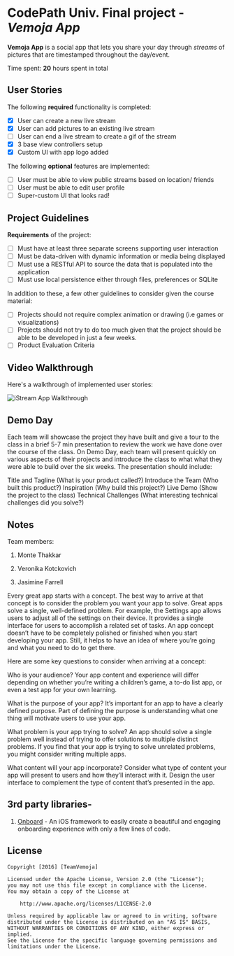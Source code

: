 
# CodePath Univ. Final project - *Vemoja App*

**Vemoja App** is a social app that lets you share your day through *streams* of pictures that are timestamped throughout the day/event. 

Time spent: **20** hours spent in total

## User Stories

The following **required** functionality is completed:

- [x] User can create a new live stream
- [x] User can add pictures to an existing live stream
- [ ] User can end a live stream to create a gif of the stream
- [x] 3 base view controllers setup
- [x] Custom UI with app logo added

The following **optional** features are implemented:

- [ ] User must be able to view public streams based on location/ friends
- [ ] User must be able to edit user profile
- [ ] Super-custom UI that looks rad!

## Project Guidelines

**Requirements** of the project:

- [ ] Must have at least three separate screens supporting user interaction
- [ ] Must be data-driven with dynamic information or media being displayed
- [ ] Must use a RESTful API to source the data that is populated into the application
- [ ] Must use local persistence either through files, preferences or SQLite

In addition to these, a few other guidelines to consider given the course material:

- [ ] Projects should not require complex animation or drawing (i.e games or visualizations)
- [ ] Projects should not try to do too much given that the project should be able to be developed in just a few weeks.
- [ ] Product Evaluation Criteria

## Video Walkthrough 

Here's a walkthrough of implemented user stories:

![iStream App Walkthrough](demo.gif)

## Demo Day

Each team will showcase the project they have built and give a tour to the class in a brief 5-7 min presentation to review the work we have done over the course of the class. On Demo Day, each team will present quickly on various aspects of their projects and introduce the class to what what they were able to build over the six weeks. The presentation should include:

Title and Tagline (What is your product called?)
Introduce the Team (Who built this product?)
Inspiration (Why build this project?)
Live Demo (Show the project to the class)
Technical Challenges (What interesting technical challenges did you solve?)

## Notes

Team members:

1. Monte Thakkar

2. Veronika Kotckovich

3. Jasimine Farrell

Every great app starts with a concept. The best way to arrive at that concept is to consider the problem you want your app to solve. Great apps solve a single, well-defined problem. For example, the Settings app allows users to adjust all of the settings on their device. It provides a single interface for users to accomplish a related set of tasks.
An app concept doesn’t have to be completely polished or finished when you start developing your app. Still, it helps to have an idea of where you’re going and what you need to do to get there.

Here are some key questions to consider when arriving at a concept:

Who is your audience? 
Your app content and experience will differ depending on whether you’re writing a children’s game, a to-do list app, or even a test app for your own learning.

What is the purpose of your app? 
It’s important for an app to have a clearly defined purpose. Part of defining the purpose is understanding what one thing will motivate users to use your app.

What problem is your app trying to solve? 
An app should solve a single problem well instead of trying to offer solutions to multiple distinct problems. If you find that your app is trying to solve unrelated problems, you might consider writing multiple apps.

What content will your app incorporate? 
Consider what type of content your app will present to users and how they’ll interact with it. Design the user interface to complement the type of content that’s presented in the app.


## 3rd party libraries-

1. [Onboard](https://github.com/mamaral/Onboard) - An iOS framework to easily create a beautiful and engaging onboarding experience with only a few lines of code.

## License

    Copyright [2016] [TeamVemoja]

    Licensed under the Apache License, Version 2.0 (the "License");
    you may not use this file except in compliance with the License.
    You may obtain a copy of the License at

        http://www.apache.org/licenses/LICENSE-2.0

    Unless required by applicable law or agreed to in writing, software
    distributed under the License is distributed on an "AS IS" BASIS,
    WITHOUT WARRANTIES OR CONDITIONS OF ANY KIND, either express or implied.
    See the License for the specific language governing permissions and
    limitations under the License.


